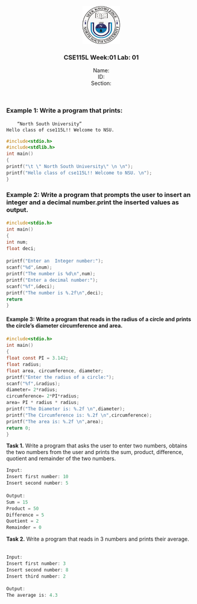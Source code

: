 <div align="center">
<img src="./nsu-logo.png"  width="100px" height="100px"/>

<p style="text-align:center"><h3>CSE115L Week:01  Lab: 01</h3>
Name:<br>
ID:<br>
Section:<br>
</p>
</div>
<br clear="left"/>


### Example 1: Write a program that prints:

        “North South University”
    Hello class of cse115L!! Welcome to NSU.

~~~~C
#include<stdio.h>
#include<stdlib.h>
int main()
{
printf("\t \" North South University\" \n \n");
printf("Hello class of cse115L!! Welcome to NSU. \n");
}
~~~~

### Example 2: Write a program that prompts the user to insert an integer and a decimal number.print the inserted values as output.

~~~~C
#include<stdio.h>
int main()
{
int num;
float deci;

printf("Enter an  Integer number:");
scanf("%d",&num);
printf("The number is %d\n",num);
printf("Enter a decimal number:");
scanf("%f",&deci);
printf("The number is %.2f\n",deci);
return
}
~~~~
<div style="page-break-after: always;"></div>

#### Example 3: Write a program that reads in the radius of a circle and prints the circle’s diameter circumference and area.

~~~~C
#include<stdio.h>
int main()
{
float const PI = 3.142;
float radius;
float area, circumference, diameter;
printf("Enter the radius of a circle:");
scanf("%f",&radius);
diameter= 2*radius;
circumference= 2*PI*radius;
area= PI * radius * radius;
printf("The Diameter is: %.2f \n",diameter);
printf("The Circumference is: %.2f \n",circumference);
printf("The area is: %.2f \n",area);
return 0;
}
~~~~

**Task 1.** Write a program that asks the user to enter two numbers, obtains the two numbers from the user and prints the sum, product, difference, quotient and remainder of the two numbers.


~~~~C
Input: 
Insert first number: 10
Insert second number: 5

Output:
Sum = 15
Product = 50
Difference = 5
Quotient = 2
Remainder = 0
~~~~~


**Task 2.** Write a program that reads in 3 numbers and prints their average.


~~~~C

Input: 
Insert first number: 3
Insert second number: 8
Insert third number: 2

Output:
The average is: 4.3
~~~~~